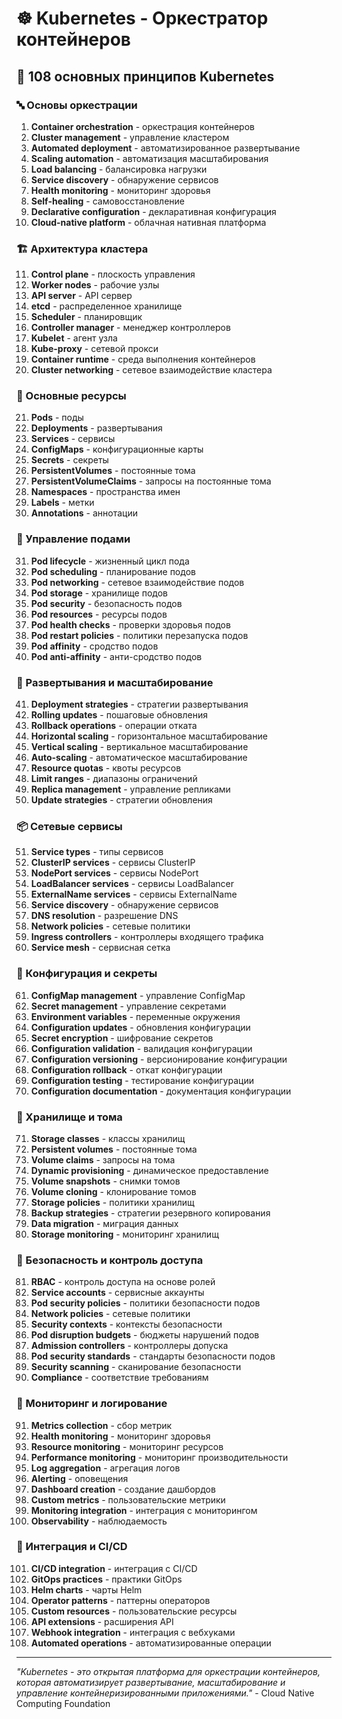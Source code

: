 # ☸️ Kubernetes - Оркестратор контейнеров

## 🌟 108 основных принципов Kubernetes

### 🔤 Основы оркестрации

1. **Container orchestration** - оркестрация контейнеров
2. **Cluster management** - управление кластером
3. **Automated deployment** - автоматизированное развертывание
4. **Scaling automation** - автоматизация масштабирования
5. **Load balancing** - балансировка нагрузки
6. **Service discovery** - обнаружение сервисов
7. **Health monitoring** - мониторинг здоровья
8. **Self-healing** - самовосстановление
9. **Declarative configuration** - декларативная конфигурация
10. **Cloud-native platform** - облачная нативная платформа

### 🏗️ Архитектура кластера

11. **Control plane** - плоскость управления
12. **Worker nodes** - рабочие узлы
13. **API server** - API сервер
14. **etcd** - распределенное хранилище
15. **Scheduler** - планировщик
16. **Controller manager** - менеджер контроллеров
17. **Kubelet** - агент узла
18. **Kube-proxy** - сетевой прокси
19. **Container runtime** - среда выполнения контейнеров
20. **Cluster networking** - сетевое взаимодействие кластера

### 🔄 Основные ресурсы

21. **Pods** - поды
22. **Deployments** - развертывания
23. **Services** - сервисы
24. **ConfigMaps** - конфигурационные карты
25. **Secrets** - секреты
26. **PersistentVolumes** - постоянные тома
27. **PersistentVolumeClaims** - запросы на постоянные тома
28. **Namespaces** - пространства имен
29. **Labels** - метки
30. **Annotations** - аннотации

### 🎯 Управление подами

31. **Pod lifecycle** - жизненный цикл пода
32. **Pod scheduling** - планирование подов
33. **Pod networking** - сетевое взаимодействие подов
34. **Pod storage** - хранилище подов
35. **Pod security** - безопасность подов
36. **Pod resources** - ресурсы подов
37. **Pod health checks** - проверки здоровья подов
38. **Pod restart policies** - политики перезапуска подов
39. **Pod affinity** - сродство подов
40. **Pod anti-affinity** - анти-сродство подов

### 🧪 Развертывания и масштабирование

41. **Deployment strategies** - стратегии развертывания
42. **Rolling updates** - пошаговые обновления
43. **Rollback operations** - операции отката
44. **Horizontal scaling** - горизонтальное масштабирование
45. **Vertical scaling** - вертикальное масштабирование
46. **Auto-scaling** - автоматическое масштабирование
47. **Resource quotas** - квоты ресурсов
48. **Limit ranges** - диапазоны ограничений
49. **Replica management** - управление репликами
50. **Update strategies** - стратегии обновления

### 📦 Сетевые сервисы

51. **Service types** - типы сервисов
52. **ClusterIP services** - сервисы ClusterIP
53. **NodePort services** - сервисы NodePort
54. **LoadBalancer services** - сервисы LoadBalancer
55. **ExternalName services** - сервисы ExternalName
56. **Service discovery** - обнаружение сервисов
57. **DNS resolution** - разрешение DNS
58. **Network policies** - сетевые политики
59. **Ingress controllers** - контроллеры входящего трафика
60. **Service mesh** - сервисная сетка

### 🔧 Конфигурация и секреты

61. **ConfigMap management** - управление ConfigMap
62. **Secret management** - управление секретами
63. **Environment variables** - переменные окружения
64. **Configuration updates** - обновления конфигурации
65. **Secret encryption** - шифрование секретов
66. **Configuration validation** - валидация конфигурации
67. **Configuration versioning** - версионирование конфигурации
68. **Configuration rollback** - откат конфигурации
69. **Configuration testing** - тестирование конфигурации
70. **Configuration documentation** - документация конфигурации

### 🧮 Хранилище и тома

71. **Storage classes** - классы хранилищ
72. **Persistent volumes** - постоянные тома
73. **Volume claims** - запросы на тома
74. **Dynamic provisioning** - динамическое предоставление
75. **Volume snapshots** - снимки томов
76. **Volume cloning** - клонирование томов
77. **Storage policies** - политики хранилищ
78. **Backup strategies** - стратегии резервного копирования
79. **Data migration** - миграция данных
80. **Storage monitoring** - мониторинг хранилищ

### 🎨 Безопасность и контроль доступа

81. **RBAC** - контроль доступа на основе ролей
82. **Service accounts** - сервисные аккаунты
83. **Pod security policies** - политики безопасности подов
84. **Network policies** - сетевые политики
85. **Security contexts** - контексты безопасности
86. **Pod disruption budgets** - бюджеты нарушений подов
87. **Admission controllers** - контроллеры допуска
88. **Pod security standards** - стандарты безопасности подов
89. **Security scanning** - сканирование безопасности
90. **Compliance** - соответствие требованиям

### 🚀 Мониторинг и логирование

91. **Metrics collection** - сбор метрик
92. **Health monitoring** - мониторинг здоровья
93. **Resource monitoring** - мониторинг ресурсов
94. **Performance monitoring** - мониторинг производительности
95. **Log aggregation** - агрегация логов
96. **Alerting** - оповещения
97. **Dashboard creation** - создание дашбордов
98. **Custom metrics** - пользовательские метрики
99. **Monitoring integration** - интеграция с мониторингом
100. **Observability** - наблюдаемость

### 🧪 Интеграция и CI/CD

101. **CI/CD integration** - интеграция с CI/CD
102. **GitOps practices** - практики GitOps
103. **Helm charts** - чарты Helm
104. **Operator patterns** - паттерны операторов
105. **Custom resources** - пользовательские ресурсы
106. **API extensions** - расширения API
107. **Webhook integration** - интеграция с вебхуками
108. **Automated operations** - автоматизированные операции

---

*"Kubernetes - это открытая платформа для оркестрации контейнеров, которая автоматизирует развертывание, масштабирование и управление контейнеризированными приложениями."* - Cloud Native Computing Foundation
